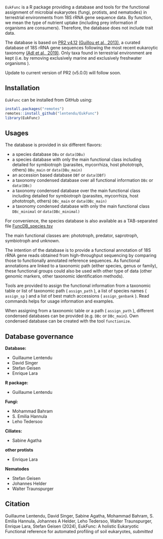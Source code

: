 `EukFunc` is a R package providing a database and tools for the functional assignment of microbial eukaryotes (fungi, protists, and nematodes) in terrestrial environments from 18S rRNA gene sequence data. By function, we mean the type of nutrient uptake (including prey information if organisms are consumers). Therefore, the database does not include trait data.

The database is based on [PR2 v4.12](https://github.com/pr2database/pr2database/commit/31e36ca) [(Guillou et al., 2013)](https://doi.org/10.1093/nar/gks1160), a curated database of 18S rRNA gene sequences following the most recent eukaroytic taxonomy [(Adl et al., 2019)](https://doi.org/10.1111/jeu.12691). Only taxa found in terrestrial environment are kept (i.e. by removing exclusively marine and exclusively freshwater organisms ).

Update to current version of PR2 (v5.0.0) will follow soon.

Installation
------------

`EukFunc` can be installed from GitHub using:

```r
install.packages("remotes")
remotes::install_github("lentendu/EukFunc")
library(EukFunc)
```

Usages
------

The database is provided in six different flavors:
* a species database `DBu` or `data(DBu)`
* a species database with only the main functional class including detailed for symbiotroph (parasites, mycorrhiza, host phototroph, others)  `DBu_main` or `data(DBu_main)`
* an accession based database `DBf` or `data(DBf)`
* a taxonomy condensed database over all functional information `DBc` or `data(DBc)`
* a taxonomy condensed database over the main functional class including detailed for symbiotroph (parasites, mycorrhiza, host phototroph, others) `DBc_main` or `data(DBc_main)`
* a taxonomy condensed database with only the main functional class `DBc_minimal` or `data(DBc_minimal)`


For convenience, the species database is also available as a TAB-separated file [FuncDB_species.tsv](data-raw/FuncDB_species.tsv)

The main functional classes are: phototroph, predator, saprotroph, symbiotroph and unknown.

The intention of the database is to provide a functional annotation of 18S rRNA gene reads obtained from high-throughput sequencing by comparing those to functionally annotated reference sequences. As functional annotations are linked to a taxonomic path (either species, genus or family), these functional groups could also be used with other type of data (other genomic markers, other taxonomic identification methods).

Tools are provided to assign the functional information from a taxonomic table or list of taxonomic path ( `assign_path` ), a list of species names ( `assign_sp` ) and a list of best match accessions ( `assign_genbank` ). Read commands helps for usage information and examples.

When assigning from a taxonomic table or a path ( `assign_path` ), different condensed databases can be provided (e.g. `DBc` or `DBc_main`). Own condensed database can be created with the tool `functionize`.


Database governance
------

**Database:**

- Guillaume Lentendu
- David Singer
- Stefan Geisen
- Enrique Lara

**R package:**

- Guillaume Lentendu


**Fungi:**

- Mohammad Bahram
- S. Emilia Hannula
- Leho Tedersoo

**Ciliates:**

- Sabine Agatha

**other protists**

- Enrique Lara

**Nematodes**

- Stefan Geisen
- Johannes Helder
- Walter Traunspurger


Citation
--------

Guillaume Lentendu, David Singer, Sabine Agatha, Mohammad Bahram, S. Emilia Hannula, Johannes A Helder, Leho Tedersoo, Walter Traunspurger, Enrique Lara, Stefan Geisen (2024), EukFunc: A holistic Eukaryotic Functional reference for automated profiling of soil eukaryotes, *submitted*
